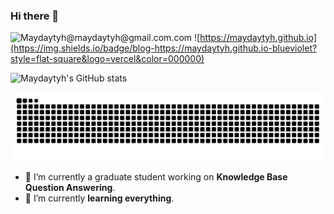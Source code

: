 ### Hi there 👋
![Maydaytyh@maydaytyh@gmail.com.com](https://img.shields.io/badge/email-maydaytyh@gmail.com-blueviolet?style=flat-square&logo=gmail&color=0078d4)
![https://maydaytyh.github.io](https://img.shields.io/badge/blog-https://maydaytyh.github.io-blueviolet?style=flat-square&logo=vercel&color=000000)


![Maydaytyh's GitHub stats](https://github-readme-stats.vercel.app/api?username=Maydaytyh&show_icons=true&theme=tokyonight)

<picture>
  <source media="(prefers-color-scheme: dark)" srcset="https://github.com/Maydaytyh/Maydaytyh/raw/output/github-snake-dark.svg">
  <source media="(prefers-color-scheme: light)" srcset="https://github.com/Maydaytyh/Maydaytyh/raw/output/github-snake.svg">
  <img alt="snk" src="https://github.com/fky2015/fky2015/raw/output/github-snake.svg">
</picture>

- :microscope: I’m currently a graduate student working on **Knowledge Base Question Answering**.
- :seedling: I’m currently **learning everything**.

<!--
**Maydaytyh/Maydaytyh** is a ✨ _special_ ✨ repository because its `README.md` (this file) appears on your GitHub profile.

Here are some ideas to get you started:

- 🔭 I’m currently working on ...
- 🌱 I’m currently learning ...
- 👯 I’m looking to collaborate on ...
- 🤔 I’m looking for help with ...
- 💬 Ask me about ...
- 📫 How to reach me: ...
- 😄 Pronouns: ...
- ⚡ Fun fact: ...
-->

